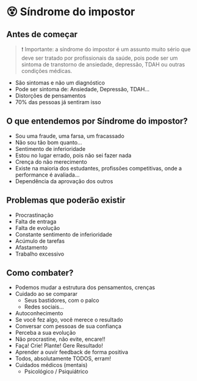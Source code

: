 # 😵 Síndrome do impostor

## Antes de começar

> ❗ Importante: a síndrome do impostor é um assunto muito sério que deve ser tratado por profissionais da saúde, pois pode ser um sintoma de transtorno de ansiedade, depressão, TDAH ou outras condições médicas.

- São sintomas e não um diagnóstico
- Pode ser sintoma de: Ansiedade, Depressão, TDAH…
- Distorções de pensamentos
- 70% das pessoas já sentiram isso

## O que entendemos por Síndrome do impostor?

- Sou uma fraude, uma farsa, um fracassado
- Não sou tão bom quanto…
- Sentimento de inferioridade
- Estou no lugar errado, pois não sei fazer nada
- Crença do não merecimento
- Existe na maioria dos estudantes, profissões competitivas, onde a performance é avaliada…
- Dependência da aprovação dos outros

## Problemas que poderão existir

- Procrastinação
- Falta de entraga
- Falta de evolução
- Constante sentimento de inferioridade
- Acúmulo de tarefas
- Afastamento
- Trabalho excessivo

## Como combater?

- Podemos mudar a estrutura dos pensamentos, crenças
- Cuidado ao se comparar
  - Seus bastidores, com o palco
  - Redes sociais…
- Autoconhecimento
- Se você fez algo, você merece o resultado
- Conversar com pessoas de sua confiança
- Perceba a sua evolução
- Não procrastine, não evite, encare!!
- Faça! Crie! Plante! Gere Resultado!
- Aprender a ouvir feedback de forma positiva
- Todos, absolutamente TODOS, erram!
- Cuidados médicos (mentais)
  - Psicológico / Psiquiátrico
